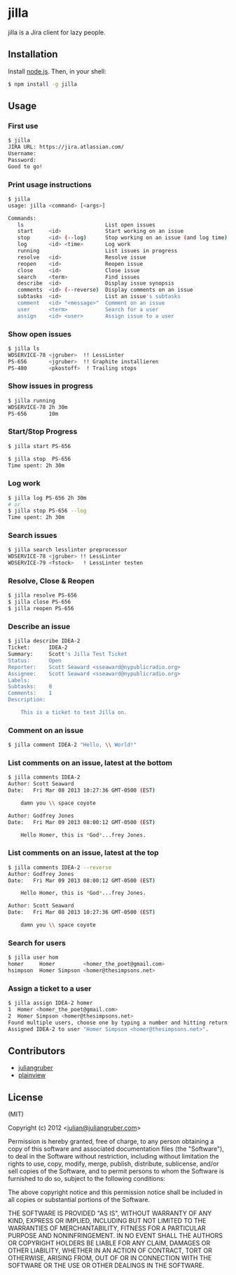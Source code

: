 # jilla

jilla is a Jira client for lazy people.

## Installation

Install [node.js](http://nodejs.org/). Then, in your shell:

```bash
$ npm install -g jilla
```

## Usage

### First use

```bash
$ jilla
JIRA URL: https://jira.atlassian.com/
Username:
Password:
Good to go!
```

### Print usage instructions

```bash
$ jilla
usage: jilla <command> [<args>]

Commands:
   ls                          List open issues
   start     <id>              Start working on an issue
   stop      <id> (--log)      Stop working on an issue (and log time)
   log       <id> <time>       Log work
   running                     List issues in progress
   resolve   <id>              Resolve issue
   reopen    <id>              Reopen issue
   close     <id>              Close issue
   search    <term>            Find issues
   describe  <id>              Display issue synopsis
   comments  <id> (--reverse)  Display comments on an issue
   subtasks  <id>              List an issue's subtasks
   comment   <id> "<message>"  Comment on an issue
   user      <term>            Search for a user
   assign    <id> <user>       Assign issue to a user
```

### Show open issues

```bash
$ jilla ls
WDSERVICE-78 <jgruber>  !! LessLinter
PS-656       <jgruber>  !! Graphite installieren
PS-480       <pkostoff>  ! Trailing stops
```

### Show issues in progress

```bash
$ jilla running
WDSERVICE-78 2h 30m
PS-656       10m
```

### Start/Stop Progress

```bash
$ jilla start PS-656
```

```bash
$ jilla stop  PS-656
Time spent: 2h 30m
```
### Log work

```bash
$ jilla log PS-656 2h 30m
# or
$ jilla stop PS-656 --log
Time spent: 2h 30m
```

### Search issues

```bash
$ jilla search lesslinter preprocessor
WDSERVICE-78 <jgruber> !! LessLinter
WDSERVICE-79 <fstock>   ! LessLinter testen
```

### Resolve, Close & Reopen

```bash
$ jilla resolve PS-656
$ jilla close PS-656
$ jilla reopen PS-656
```

### Describe an issue

```bash
$ jilla describe IDEA-2
Ticket:      IDEA-2
Summary:     Scott's Jilla Test Ticket
Status:      Open
Reporter:    Scott Seaward <sseaward@nypublicradio.org>
Assignee:    Scott Seaward <sseaward@nypublicradio.org>
Labels:
Subtasks:    0
Comments:    1
Description:

    This is a ticket to test Jilla on.

```

### Comment on an issue

```bash
$ jilla comment IDEA-2 "Hello, \\ World!"
```

### List comments on an issue, latest at the bottom

```bash
$ jilla comments IDEA-2
Author: Scott Seaward
Date:   Fri Mar 08 2013 10:27:36 GMT-0500 (EST)

    damn you \\ space coyote

Author: Godfrey Jones
Date:   Fri Mar 09 2013 08:00:12 GMT-0500 (EST)

    Hello Homer, this is *God*...frey Jones.

```

### List comments on an issue, latest at the top

```bash
$ jilla comments IDEA-2 --reverse
Author: Godfrey Jones
Date:   Fri Mar 09 2013 08:00:12 GMT-0500 (EST)

    Hello Homer, this is *God*...frey Jones.

Author: Scott Seaward
Date:   Fri Mar 08 2013 10:27:36 GMT-0500 (EST)

    damn you \\ space coyote

```

### Search for users

```bash
$ jilla user hom
homer     Homer         <homer_the_poet@gmail.com>
hsimpson  Homer Simpson <homer@thesimpsons.net>
```

### Assign a ticket to a user

```bash
$ jilla assign IDEA-2 homer
1  Homer <homer_the_poet@gmail.com>
2  Homer Simpson <homer@thesimpsons.net>
Found multiple users, choose one by typing a number and hitting return: 2
Assigned IDEA-2 to user "Homer Simpson <homer@thesimpsons.net>".
```
## Contributors

* [juliangruber](https://github.com/juliangruber)
* [plainview](https://github.com/plainview)

## License

(MIT)

Copyright (c) 2012 &lt;julian@juliangruber.com&gt;

Permission is hereby granted, free of charge, to any person obtaining a copy of this software and associated documentation files (the "Software"), to deal in the Software without restriction, including without limitation the rights to use, copy, modify, merge, publish, distribute, sublicense, and/or sell copies of the Software, and to permit persons to whom the Software is furnished to do so, subject to the following conditions:

The above copyright notice and this permission notice shall be included in all copies or substantial portions of the Software.

THE SOFTWARE IS PROVIDED "AS IS", WITHOUT WARRANTY OF ANY KIND, EXPRESS OR IMPLIED, INCLUDING BUT NOT LIMITED TO THE WARRANTIES OF MERCHANTABILITY, FITNESS FOR A PARTICULAR PURPOSE AND NONINFRINGEMENT. IN NO EVENT SHALL THE AUTHORS OR COPYRIGHT HOLDERS BE LIABLE FOR ANY CLAIM, DAMAGES OR OTHER LIABILITY, WHETHER IN AN ACTION OF CONTRACT, TORT OR OTHERWISE, ARISING FROM, OUT OF OR IN CONNECTION WITH THE SOFTWARE OR THE USE OR OTHER DEALINGS IN THE SOFTWARE.
